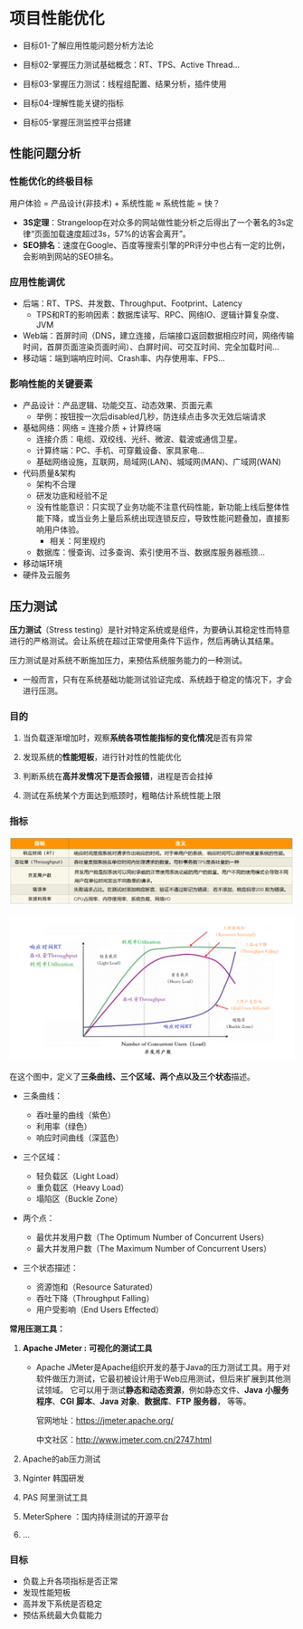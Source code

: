 # 项目性能优化

- 目标01-了解应用性能问题分析方法论

- 目标02-掌握压力测试基础概念：RT、TPS、Active Thread...

- 目标03-掌握压力测试：线程组配置、结果分析，插件使用

- 目标04-理解性能关键的指标

- 目标05-掌握压测监控平台搭建



## 性能问题分析

### 性能优化的终极目标

用户体验 = 产品设计(非技术) + 系统性能 ≈ 系统性能 = 快？

- **3S定理**：Strangeloop在对众多的网站做性能分析之后得出了一个著名的3s定律“页面加载速度超过3s，57%的访客会离开”。
- **SEO排名**：速度在Google、百度等搜索引擎的PR评分中也占有一定的比例，会影响到网站的SEO排名。

### 应用性能调优

- 后端：RT、TPS、并发数、Throughput、Footprint、Latency
  - TPS和RT的影响因素：数据库读写、RPC、网络IO、逻辑计算复杂度、JVM
- Web端：首屏时间（DNS，建立连接，后端接口返回数据相应时间，网络传输时间，首屏页面渲染页面时间）、白屏时间、可交互时间、完全加载时间...
- 移动端：端到端响应时间、Crash率、内存使用率、FPS...

### 影响性能的关键要素

- 产品设计：产品逻辑、功能交互、动态效果、页面元素
  - 举例：按钮按一次后disabled几秒，防连续点击多次无效后端请求
- 基础网络：网络 = 连接介质 + 计算终端
  - 连接介质：电缆、双绞线、光纤、微波、载波或通信卫星。
  - 计算终端：PC、手机、可穿戴设备、家具家电...
  - 基础网络设施，互联网，局域网(LAN)、城域网(MAN)、广域网(WAN)
- 代码质量&架构
  - 架构不合理
  - 研发功底和经验不足
  - 没有性能意识：只实现了业务功能不注意代码性能，新功能上线后整体性能下降，或当业务上量后系统出现连锁反应，导致性能问题叠加，直接影响用户体验。
    - 相关：阿里规约
  - 数据库：慢查询、过多查询、索引使用不当、数据库服务器瓶颈...
- 移动端环境
- 硬件及云服务



## 压力测试

**压力测试**（Stress testing）是针对特定系统或是组件，为要确认其稳定性而特意进行的严格测试。会让系统在超过正常使用条件下运作，然后再确认其结果。

压力测试是对系统不断施加压力，来预估系统服务能力的一种测试。

- 一般而言，只有在系统基础功能测试验证完成、系统趋于稳定的情况下，才会进行压测。

### 目的

1. 当负载逐渐增加时，观察**系统各项性能指标的变化情况**是否有异常

2. 发现系统的**性能短板**，进行针对性的性能优化

3. 判断系统在**高并发情况下是否会报错**，进程是否会挂掉

4. 测试在系统某个方面达到瓶颈时，粗略估计系统性能上限

### 指标

![指标1](.\note\指标1.png)

![指标2](.\note\指标2.png)

在这个图中，定义了**三条曲线、三个区域、两个点以及三个状态**描述。

- 三条曲线：
  - 吞吐量的曲线（紫色）
  - 利用率（绿色）
  - 响应时间曲线（深蓝色）

- 三个区域：
  - 轻负载区（Light Load）
  - 重负载区（Heavy Load）
  - 塌陷区（Buckle Zone）

- 两个点：
  - 最优并发用户数（The Optimum Number of Concurrent Users）
  - 最大并发用户数（The Maximum Number of Concurrent Users）

- 三个状态描述：
  - 资源饱和（Resource Saturated）
  - 吞吐下降（Throughput Falling）
  - 用户受影响（End Users Effected）

**常用压测工具：**

1. **Apache JMeter :** **可视化的测试工具**

   - Apache JMeter是Apache组织开发的基于Java的压力测试工具。用于对软件做压力测试，它最初被设计用于Web应用测试，但后来扩展到其他测试领域。 它可以用于测试**静态和动态资源**，例如静态文件、**Java** **小服务程序**、**CGI** **脚本**、**Java** **对象**、**数据库**、**FTP** **服务器**， 等等。

     官网地址：https://jmeter.apache.org/

     中文社区：http://www.jmeter.com.cn/2747.html

2. Apache的ab压力测试

3. Nginter 韩国研发

4. PAS 阿里测试工具

5. MeterSphere ：国内持续测试的开源平台

6. ...

### 目标

- 负载上升各项指标是否正常
- 发现性能短板
- 高并发下系统是否稳定
- 预估系统最大负载能力
